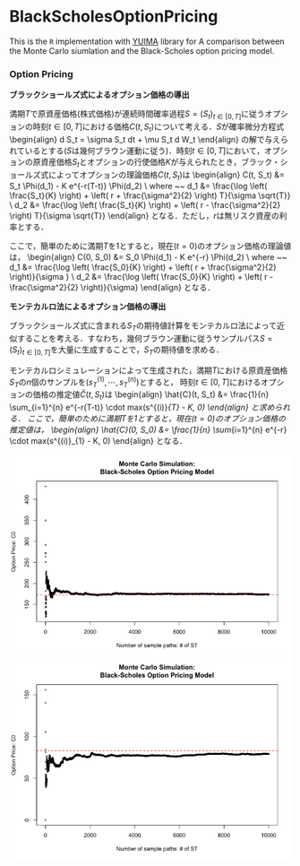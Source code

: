 # BlackScholesOptionPricing

This is the `R` implementation with [YUIMA](https://yuimaproject.com/) library
for A comparison between the Monte Carlo siumlation and the Black-Scholes option pricing model.

### Option Pricing

**ブラックショールズ式によるオプション価格の導出**

満期$T$で原資産価格(株式価格)が連続時間確率過程$S = {(S_t)}_{t \in [0,
T]}$に従うオプションの時刻$t \in [0, T]$における価格$C(t, S_t)$について考える．$S$が確率微分方程式
\begin{align}
    d S_t = \sigma S_t dt + \mu S_t d W_t
\end{align}
の解で与えられているとする($S$は幾何ブラウン運動に従う)．時刻$t \in [0, T]$において，オプションの原資産価格$S_t$とオプションの行使価格$K$が与えられたとき，ブラック・ショールズ式によってオプションの理論価格$C(t, S_t)$は
\begin{align}
    C(t, S_t) &= S_t \Phi(d_1) - K e^{-r(T-t)} \Phi(d_2) \\
    where ~~
    d_1 &= \frac{\log \left( \frac{S_t}{K} \right) + \left( r + \frac{\sigma^2}{2}  \right) T}{\sigma \sqrt{T}} \\
    d_2 &= \frac{\log \left( \frac{S_t}{K} \right) + \left( r - \frac{\sigma^2}{2}  \right) T}{\sigma \sqrt{T}}
\end{align}
となる．ただし，$r$は無リスク資産の利率とする．

ここで，簡単のために満期$T$を$1$とすると，現在($t=0$)のオプション価格の理論値は，
\begin{align}
    C(0, S_0) &= S_0 \Phi(d_1) - K e^{-r} \Phi(d_2) \\
    where ~~
    d_1 &= \frac{\log \left( \frac{S_0}{K} \right) + \left( r + \frac{\sigma^2}{2}  \right)}{\sigma } \\
    d_2 &= \frac{\log \left( \frac{S_0}{K} \right) + \left( r - \frac{\sigma^2}{2}  \right)}{\sigma}
\end{align}
となる．

**モンテカルロ法によるオプション価格の導出**

ブラックショールズ式に含まれる$S_T$の期待値計算をモンテカルロ法によって近似することを考える．すなわち，幾何ブラウン運動に従うサンプルパス$S = {(S_t)}_{t \in [0,
T]}$を大量に生成することで，$S_T$の期待値を求める．

モンテカルロシミュレーションによって生成された，満期$T$における原資産価格$S_T$の$n$個のサンプルを$(s^{(1)}_{T}, \cdots, s^{(n)}_{T})$とすると，
時刻$t \in [0, T]$におけるオプションの価格の推定値$\hat{C}(t, S_t)$は
\begin{align}
    \hat{C}(t, S_t) &= \frac{1}{n} \sum_{i=1}^{n} e^{-r(T-t)} \cdot max(s^{(i)}_{T} - K, 0)
\end{align}
と求められる．
ここで，簡単のために満期$T$を$1$とすると，現在($t=0$)のオプション価格の推定値は，
\begin{align}
    \hat{C}(0, S_0) &= \frac{1}{n} \sum_{i=1}^{n} e^{-r} \cdot max(s^{(i)}_{1} - K, 0)
\end{align}
となる．

<img src="https://github.com/yumaloop/BlackScholesOptionPricing/blob/main/figures/BSCallOptionMC1.png">

<img src="https://github.com/yumaloop/BlackScholesOptionPricing/blob/main/figures/BSCallOptionMC2.png">
